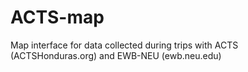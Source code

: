 ACTS-map
========

Map interface for data collected during trips with ACTS (ACTSHonduras.org) and EWB-NEU (ewb.neu.edu)
